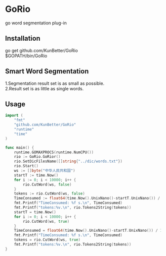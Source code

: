 GoRio
==========
go word segmentation plug-in

Installation
-----
go get github.com/KunBetter/GoRio  
$GOPATH/bin/GoRio

Smart Word Segmentation
-----
1.Segmentation result set is as small as possible.  
2.Result set is as little as single words.

Usage
-----
```go
import (
	"fmt"
	"github.com/KunBetter/GoRio"
	"runtime"
	"time"
)

func main() {
	runtime.GOMAXPROCS(runtime.NumCPU())
	rio := GoRio.GoRior()
	rio.SetDicFilesName([]string{"../dic/words.txt"})
	rio.Start()
	ws := []byte("中华人民共和国")
	startT := time.Now()
	for i := 0; i < 10000; i++ {
		rio.CutWord(ws, false)
	}
	tokens := rio.CutWord(ws, false)
	TimeConsumed := float64(time.Now().UnixNano()-startT.UnixNano()) / 1e9
	fmt.Printf("TimeConsumed: %f s.\n", TimeConsumed)
	fmt.Printf("tokens:%v.\n", rio.Tokens2String(tokens))
	startT = time.Now()
	for i := 0; i < 10000; i++ {
		rio.CutWord(ws, true)
	}
	TimeConsumed = float64(time.Now().UnixNano()-startT.UnixNano()) / 1e9
	fmt.Printf("TimeConsumed: %f s.\n", TimeConsumed)
	tokens = rio.CutWord(ws, true)
	fmt.Printf("tokens:%v.\n", rio.Tokens2String(tokens))
}
```